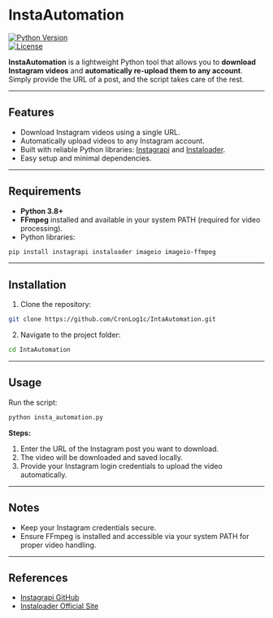 # InstaAutomation

[![Python Version](https://img.shields.io/badge/python-3.8%2B-blue)](https://www.python.org/)  
[![License](https://img.shields.io/badge/license-MIT-green)](LICENSE)  

**InstaAutomation** is a lightweight Python tool that allows you to **download Instagram videos** and **automatically re-upload them to any account**. Simply provide the URL of a post, and the script takes care of the rest.

---

## Features

- Download Instagram videos using a single URL.  
- Automatically upload videos to any Instagram account.  
- Built with reliable Python libraries: [Instagrapi](https://github.com/adw0rd/instagrapi) and [Instaloader](https://instaloader.github.io/).  
- Easy setup and minimal dependencies.  

---

## Requirements

- **Python 3.8+**  
- **FFmpeg** installed and available in your system PATH (required for video processing).  
- Python libraries:  
```bash
pip install instagrapi instaloader imageio imageio-ffmpeg
```

---

## Installation

1. Clone the repository:  
```bash
git clone https://github.com/CronLog1c/IntaAutomation.git
```
2. Navigate to the project folder:  
```bash
cd IntaAutomation
```

---

## Usage

Run the script:  
```bash
python insta_automation.py
```

**Steps:**

1. Enter the URL of the Instagram post you want to download.  
2. The video will be downloaded and saved locally.  
3. Provide your Instagram login credentials to upload the video automatically.  

---

## Notes

- Keep your Instagram credentials secure.  
- Ensure FFmpeg is installed and accessible via your system PATH for proper video handling.  

---

## References

- [Instagrapi GitHub](https://github.com/adw0rd/instagrapi)  
- [Instaloader Official Site](https://instaloader.github.io/)  
